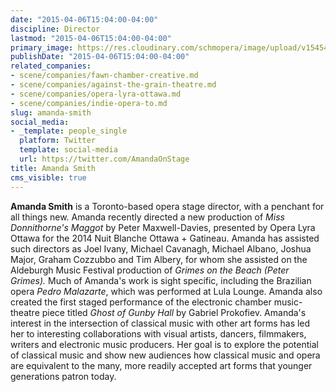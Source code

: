 ```yaml
---
date: "2015-04-06T15:04:00-04:00"
discipline: Director
lastmod: "2015-04-06T15:04:00-04:00"
primary_image: https://res.cloudinary.com/schmopera/image/upload/v1545409169/media/webhook-uploads/1428346986591/AmandaSmith.jpg.jpg
publishDate: "2015-04-06T15:04:00-04:00"
related_companies:
- scene/companies/fawn-chamber-creative.md
- scene/companies/against-the-grain-theatre.md
- scene/companies/opera-lyra-ottawa.md
- scene/companies/indie-opera-to.md
slug: amanda-smith
social_media:
- _template: people_single
  platform: Twitter
  template: social-media
  url: https://twitter.com/AmandaOnStage
title: Amanda Smith
cms_visible: true
---
```


<p>
	<strong>Amanda Smith</strong> is a Toronto-based opera stage director, with a penchant for all things new. Amanda recently directed a new production of <em>Miss Donnithorne's Maggot</em><em> </em>by Peter Maxwell-Davies, presented by Opera Lyra Ottawa for the 2014 Nuit Blanche Ottawa + Gatineau. Amanda has assisted such directors as Joel Ivany, Michael Cavanagh, Michael Albano, Joshua Major, Graham Cozzubbo and Tim Albery, for whom she assisted on the Aldeburgh Music Festival production of <em>Grimes on the Beach (Peter Grimes).</em><em> </em>Much of Amanda's work is sight specific, including the Brazilian opera <em>Pedro Malazarte</em>, which was performed at Lula Lounge. Amanda also created the first staged performance of the electronic chamber music-theatre piece titled <em>Ghost of Gunby Hall </em>by Gabriel Prokofiev. Amanda's interest in the intersection of classical music with other art forms has led her to interesting collaborations with visual artists, dancers, filmmakers, writers and electronic music producers. Her goal is to explore the potential of classical music and show new audiences how classical music and opera are equivalent to the many, more readily accepted art forms that younger generations patron today.
</p>
